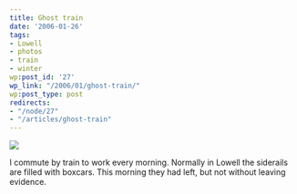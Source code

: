 ```yaml
---
title: Ghost train
date: '2006-01-26'
tags:
- Lowell
- photos
- train
- winter
wp:post_id: '27'
wp_link: "/2006/01/ghost-train/"
wp:post_type: post
redirects:
- "/node/27"
- "/articles/ghost-train"
---
```


[ ![](http://farm1.static.flickr.com/34/91590209_5c74999e39.jpg) ](http://www.flickr.com/photos/atomicworkshop/91590209/)

I commute by train to work every morning. Normally in Lowell the siderails are filled with boxcars. This morning they had left, but not without leaving evidence.
